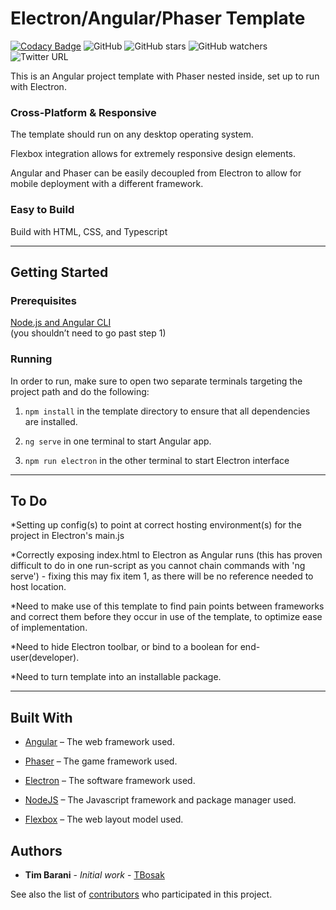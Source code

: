 # Electron/Angular/Phaser Template 
[![Codacy Badge](https://api.codacy.com/project/badge/Grade/29fb4dffbab44f48bbb57bd6be67d5ca)](https://app.codacy.com/manual/TBosak/game-template?utm_source=github.com&utm_medium=referral&utm_content=TBosak/game-template&utm_campaign=Badge_Grade_Dashboard)
![GitHub](https://img.shields.io/github/license/TBosak/game-template)
![GitHub stars](https://img.shields.io/github/stars/TBosak/game-template?style=social) ![GitHub watchers](https://img.shields.io/github/watchers/TBosak/game-template?label=Watchers&style=social) ![Twitter URL](https://img.shields.io/twitter/url?style=social&url=https%3A%2F%2Fgithub.com%2FTBosak%2Fgame-template)  

This is an Angular project template with Phaser nested inside, set up to run with Electron.

### Cross-Platform & Responsive
The template should run on any desktop operating system.  

Flexbox integration allows for extremely responsive design elements.  

Angular and Phaser can be easily decoupled from Electron to allow for mobile deployment with a different framework.  


### Easy to Build
Build with HTML, CSS, and Typescript  

---

## Getting Started


### Prerequisites
[Node.js and Angular CLI](https://angular.io/guide/setup-local)  
(you shouldn’t need to go past step 1)

### Running
In order to run, make sure to open two separate terminals targeting the project path and do the following:  

1. ```npm install``` in the template directory to ensure that all dependencies are installed.  

2. ```ng serve``` in one terminal to start Angular app.  

3. ```npm run electron``` in the other terminal to start Electron interface  

---

## To Do  
*Setting up config(s) to point at correct hosting environment(s) for the project in Electron's main.js  

*Correctly exposing index.html to Electron as Angular runs (this has proven difficult to do in one run-script as you cannot chain commands with 'ng serve') - fixing this may fix item 1, as there will be no reference needed to host location.  

*Need to make use of this template to find pain points between frameworks and correct them before they occur in use of the template, to optimize ease of implementation.  

*Need to hide Electron toolbar, or bind to a boolean for end-user(developer).  

*Need to turn template into an installable package.

---

## Built With

* [Angular](https://angular.io/) – The web framework used.  

* [Phaser]( https://phaser.io/) – The game framework used.  

* [Electron]( https://www.electronjs.org/) – The software framework used.  

* [NodeJS](https://nodejs.org/en/) – The Javascript framework and package manager used.  

* [Flexbox](https://github.com/angular/flex-layout) – The web layout model used.

## Authors

* **Tim Barani** - *Initial work* - [TBosak]( https://github.com/TBosak)

See also the list of [contributors](https://github.com/your/project/contributors) who participated in this project.
